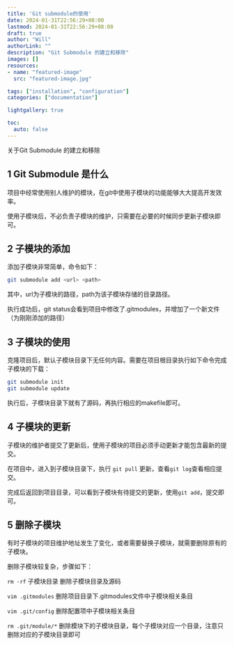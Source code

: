```yaml
---
title: 'Git submodule的使用'
date: 2024-01-31T22:56:29+08:00
lastmod: 2024-01-31T22:56:29+08:00
draft: true
author: "Will"
authorLink: ""
description: "Git Submodule 的建立和移除"
images: []
resources:
- name: "featured-image"
  src: "featured-image.jpg"

tags: ["installation", "configuration"]
categories: ["documentation"]

lightgallery: true

toc:
  auto: false
---
```


关于Git Submodule 的建立和移除

<!--more-->

## 1 Git Submodule 是什么

项目中经常使用别人维护的模块，在git中使用子模块的功能能够大大提高开发效率。

使用子模块后，不必负责子模块的维护，只需要在必要的时候同步更新子模块即可。

## 2 子模块的添加
添加子模块非常简单，命令如下：
```bash
git submodule add <url> <path>
```
其中，url为子模块的路径，path为该子模块存储的目录路径。

执行成功后，git status会看到项目中修改了.gitmodules，并增加了一个新文件（为刚刚添加的路径）

## 3 子模块的使用
克隆项目后，默认子模块目录下无任何内容。需要在项目根目录执行如下命令完成子模块的下载：
```bash
git submodule init
git submodule update
```
执行后，子模块目录下就有了源码，再执行相应的makefile即可。

## 4 子模块的更新
子模块的维护者提交了更新后，使用子模块的项目必须手动更新才能包含最新的提交。

在项目中，进入到子模块目录下，执行 `git pull` 更新，查看`git log`查看相应提交。

完成后返回到项目目录，可以看到子模块有待提交的更新，使用`git add`，提交即可。

## 5 删除子模块
有时子模块的项目维护地址发生了变化，或者需要替换子模块，就需要删除原有的子模块。

删除子模块较复杂，步骤如下：

`rm -rf` 子模块目录 删除子模块目录及源码

`vim .gitmodules` 删除项目目录下.gitmodules文件中子模块相关条目

`vim .git/config` 删除配置项中子模块相关条目

`rm .git/module/*` 删除模块下的子模块目录，每个子模块对应一个目录，注意只删除对应的子模块目录即可

